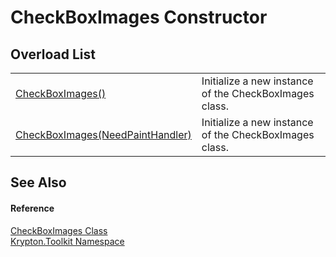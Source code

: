# CheckBoxImages Constructor


## Overload List
<table>
<tr>
<td><a href="d9b70fba-40de-7e17-5da2-1077088105f7.md">CheckBoxImages()</a></td>
<td>Initialize a new instance of the CheckBoxImages class.</td></tr>
<tr>
<td><a href="ce316820-ffdb-9fdb-7819-70a381092c8d.md">CheckBoxImages(NeedPaintHandler)</a></td>
<td>Initialize a new instance of the CheckBoxImages class.</td></tr>
</table>

## See Also


#### Reference
<a href="15632ad9-7b77-68fc-60b8-2aea23d5160e.md">CheckBoxImages Class</a>  
<a href="79d2eac2-21f4-54ff-7552-b20c33c30600.md">Krypton.Toolkit Namespace</a>  
